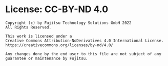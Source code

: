 # License: CC-BY-ND 4.0

    Copyright (c) by Fujitsu Technology Solutions GmbH 2022
    All Rights Reserved.

    This work is licensed under a
    Creative Commons Attribution-NoDerivatives 4.0 International License.
    https://creativecommons.org/licenses/by-nd/4.0/

    Any changes done by the end user to this file are not subject of any
    guarantee or maintenance by Fujitsu.

